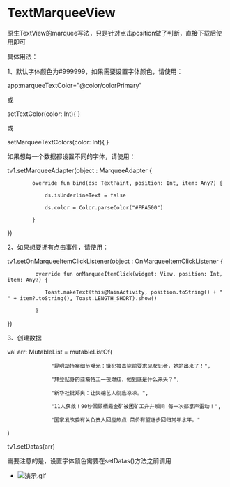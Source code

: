 # TextMarqueeView

原生TextView的marquee写法，只是针对点击position做了判断，直接下载后使用即可

具体用法：

1、默认字体颜色为#999999，如果需要设置字体颜色，请使用：

  app:marqueeTextColor="@color/colorPrimary"

  或

  setTextColor(color: Int){
  }

  或

  setMarqueeTextColors(color: Int){
  }


  如果想每一个数据都设置不同的字体，请使用：

  tv1.setMarqueeAdapter(object : MarqueeAdapter {

            override fun bind(ds: TextPaint, position: Int, item: Any?) {

                ds.isUnderlineText = false

                ds.color = Color.parseColor("#FFA500")

            }

  })


2、如果想要拥有点击事件，请使用：

  tv1.setOnMarqueeItemClickListener(object : OnMarqueeItemClickListener {

             override fun onMarqueeItemClick(widget: View, position: Int, item: Any?) {

                Toast.makeText(this@MainActivity, position.toString() + " " + item?.toString(), Toast.LENGTH_SHORT).show()

             }

  })


3、创建数据

  val arr: MutableList<CharSequence> = mutableListOf(

                  "昆明劫持案细节曝光：嫌犯被击毙前要求见女记者，她站出来了！",

                  "拜登贴身的亚裔特工一夜爆红，他到底是什么来头？",

                  "新华社批郑爽：让失德艺人彻底凉凉。",

                  "11人获救！90秒回顾栖霞金矿被困矿工升井瞬间 每一次都掌声雷动！",

                  "国家发改委有关负责人回应热点 菜价有望逐步回归常年水平。"

  )

  tv1.setDatas(arr)


  需要注意的是，设置字体颜色需要在setDatas()方法之前调用


- ![演示.gif](演示.gif)
